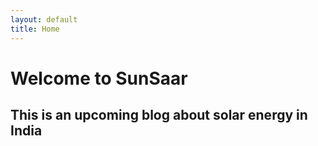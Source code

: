```yaml
---
layout: default
title: Home
---
```


<!-- Google tag (gtag.js) -->
<script async src="https://www.googletagmanager.com/gtag/js?id=G-D84Q9BCVTK"></script>
<script>
  window.dataLayer = window.dataLayer || [];
  function gtag(){dataLayer.push(arguments);}
  gtag('js', new Date());

  gtag('config', 'G-D84Q9BCVTK');
</script>

# Welcome to SunSaar
## This is an upcoming blog about solar energy in India
